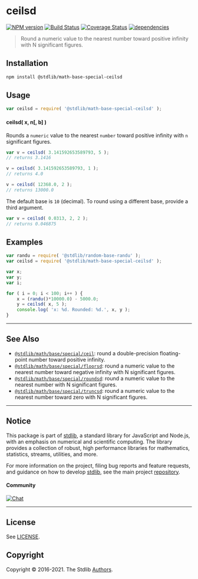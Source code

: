 <!--

@license Apache-2.0

Copyright (c) 2018 The Stdlib Authors.

Licensed under the Apache License, Version 2.0 (the "License");
you may not use this file except in compliance with the License.
You may obtain a copy of the License at

   http://www.apache.org/licenses/LICENSE-2.0

Unless required by applicable law or agreed to in writing, software
distributed under the License is distributed on an "AS IS" BASIS,
WITHOUT WARRANTIES OR CONDITIONS OF ANY KIND, either express or implied.
See the License for the specific language governing permissions and
limitations under the License.

-->

# ceilsd

[![NPM version][npm-image]][npm-url] [![Build Status][test-image]][test-url] [![Coverage Status][coverage-image]][coverage-url] [![dependencies][dependencies-image]][dependencies-url]

> Round a numeric value to the nearest number toward positive infinity with N significant figures.

<section class="installation">

## Installation

```bash
npm install @stdlib/math-base-special-ceilsd
```

</section>

<section class="usage">

## Usage

```javascript
var ceilsd = require( '@stdlib/math-base-special-ceilsd' );
```

#### ceilsd( x, n\[, b] )

Rounds a `numeric` value to the nearest `number` toward positive infinity with `n` significant figures.

```javascript
var v = ceilsd( 3.141592653589793, 5 );
// returns 3.1416

v = ceilsd( 3.141592653589793, 1 );
// returns 4.0

v = ceilsd( 12368.0, 2 );
// returns 13000.0
```

The default base is `10` (decimal). To round using a different base, provide a third argument.

```javascript
var v = ceilsd( 0.0313, 2, 2 );
// returns 0.046875
```

</section>

<!-- /.usage -->

<section class="notes">

</section>

<!-- /.notes -->

<section class="examples">

## Examples

<!-- eslint no-undef: "error" -->

```javascript
var randu = require( '@stdlib/random-base-randu' );
var ceilsd = require( '@stdlib/math-base-special-ceilsd' );

var x;
var y;
var i;

for ( i = 0; i < 100; i++ ) {
    x = (randu()*10000.0) - 5000.0;
    y = ceilsd( x, 5 );
    console.log( 'x: %d. Rounded: %d.', x, y );
}
```

</section>

<!-- /.examples -->

<!-- Section for related `stdlib` packages. Do not manually edit this section, as it is automatically populated. -->

<section class="related">

* * *

## See Also

-   <span class="package-name">[`@stdlib/math/base/special/ceil`][@stdlib/math/base/special/ceil]</span><span class="delimiter">: </span><span class="description">round a double-precision floating-point number toward positive infinity.</span>
-   <span class="package-name">[`@stdlib/math/base/special/floorsd`][@stdlib/math/base/special/floorsd]</span><span class="delimiter">: </span><span class="description">round a numeric value to the nearest number toward negative infinity with N significant figures.</span>
-   <span class="package-name">[`@stdlib/math/base/special/roundsd`][@stdlib/math/base/special/roundsd]</span><span class="delimiter">: </span><span class="description">round a numeric value to the nearest number with N significant figures.</span>
-   <span class="package-name">[`@stdlib/math/base/special/truncsd`][@stdlib/math/base/special/truncsd]</span><span class="delimiter">: </span><span class="description">round a numeric value to the nearest number toward zero with N significant figures.</span>

</section>

<!-- /.related -->

<!-- Section for all links. Make sure to keep an empty line after the `section` element and another before the `/section` close. -->


<section class="main-repo" >

* * *

## Notice

This package is part of [stdlib][stdlib], a standard library for JavaScript and Node.js, with an emphasis on numerical and scientific computing. The library provides a collection of robust, high performance libraries for mathematics, statistics, streams, utilities, and more.

For more information on the project, filing bug reports and feature requests, and guidance on how to develop [stdlib][stdlib], see the main project [repository][stdlib].

#### Community

[![Chat][chat-image]][chat-url]

---

## License

See [LICENSE][stdlib-license].


## Copyright

Copyright &copy; 2016-2021. The Stdlib [Authors][stdlib-authors].

</section>

<!-- /.stdlib -->

<!-- Section for all links. Make sure to keep an empty line after the `section` element and another before the `/section` close. -->

<section class="links">

[npm-image]: http://img.shields.io/npm/v/@stdlib/math-base-special-ceilsd.svg
[npm-url]: https://npmjs.org/package/@stdlib/math-base-special-ceilsd

[test-image]: https://github.com/stdlib-js/math-base-special-ceilsd/actions/workflows/test.yml/badge.svg
[test-url]: https://github.com/stdlib-js/math-base-special-ceilsd/actions/workflows/test.yml

[coverage-image]: https://img.shields.io/codecov/c/github/stdlib-js/math-base-special-ceilsd/main.svg
[coverage-url]: https://codecov.io/github/stdlib-js/math-base-special-ceilsd?branch=main

[dependencies-image]: https://img.shields.io/david/stdlib-js/math-base-special-ceilsd.svg
[dependencies-url]: https://david-dm.org/stdlib-js/math-base-special-ceilsd/main

[chat-image]: https://img.shields.io/gitter/room/stdlib-js/stdlib.svg
[chat-url]: https://gitter.im/stdlib-js/stdlib/

[stdlib]: https://github.com/stdlib-js/stdlib

[stdlib-authors]: https://github.com/stdlib-js/stdlib/graphs/contributors

[stdlib-license]: https://raw.githubusercontent.com/stdlib-js/math-base-special-ceilsd/main/LICENSE

<!-- <related-links> -->

[@stdlib/math/base/special/ceil]: https://github.com/stdlib-js/math-base-special-ceil

[@stdlib/math/base/special/floorsd]: https://github.com/stdlib-js/math-base-special-floorsd

[@stdlib/math/base/special/roundsd]: https://github.com/stdlib-js/math-base-special-roundsd

[@stdlib/math/base/special/truncsd]: https://github.com/stdlib-js/math-base-special-truncsd

<!-- </related-links> -->

</section>

<!-- /.links -->
